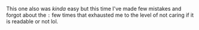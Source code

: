 This one also was *kinda* easy but this time I've made few mistakes and forgot about the `:` few times that exhausted me to the level of not caring if it is readable or not lol.
